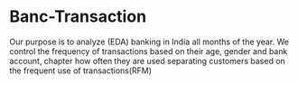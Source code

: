 # Banc-Transaction
Our purpose is to analyze (EDA) banking in India all months of the year. We control the frequency of transactions based on their age, gender and bank account, chapter how often they are used separating customers based on the frequent use of transactions(RFM)
